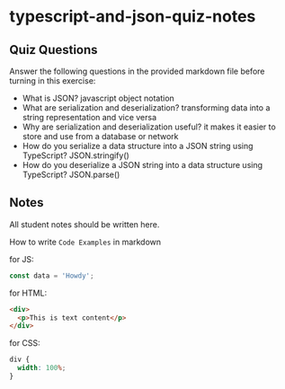# typescript-and-json-quiz-notes

## Quiz Questions

Answer the following questions in the provided markdown file before turning in this exercise:

- What is JSON?
  javascript object notation
- What are serialization and deserialization?
  transforming data into a string representation and vice versa
- Why are serialization and deserialization useful?
  it makes it easier to store and use from a database or network
- How do you serialize a data structure into a JSON string using TypeScript?
  JSON.stringify()
- How do you deserialize a JSON string into a data structure using TypeScript?
  JSON.parse()

## Notes

All student notes should be written here.

How to write `Code Examples` in markdown

for JS:

```javascript
const data = 'Howdy';
```

for HTML:

```html
<div>
  <p>This is text content</p>
</div>
```

for CSS:

```css
div {
  width: 100%;
}
```
